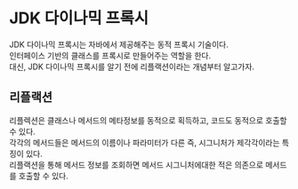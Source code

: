 # JDK 다이나믹 프록시 
    
JDK 다이나믹 프록시는 자바에서 제공해주는 동적 프록시 기술이다.          
인터페이스 기반의 클래스를 프록시로 만들어주는 역할을 한다.         
대신, JDK 다이나믹 프록시를 알기 전에 리플랙션이라는 개념부터 알고가자.   

## 리플랙션 
     
리플렉션은 클래스나 메서드의 메타정보를 동적으로 획득하고, 코드도 동적으로 호출할 수 있다.       
각각의 메서드들은 메서드의 이름이나 파라미터가 다른 즉, 시그니처가 제각각이라는 특징이 있다.       
리플랙션을 통해 메서드 정보를 조회하면 메서드 시그니처에대한 적은 의존으로 메서드를 호출할 수 있다.     



